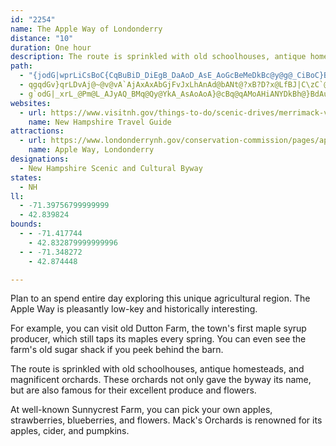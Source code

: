```yaml
---
id: "2254"
name: The Apple Way of Londonderry
distance: "10"
duration: One hour
description: The route is sprinkled with old schoolhouses, antique homesteads, and magnificent orchards. These orchards not only gave the byway its name, but are also famous for their excellent produce and flowers.
path:
  - "{jodG|wprLiCsBoC{CqBuBiD_DiEgB_DaAoD_AsE_AoGcBeMeDkBc@y@g@_CiBoC}BiBuAuLoKoBeBkB_B}CyCkLqJ]~Bw@dDoAzDyBnE_C|EuCpEyBnB_DtBeBlB_IjF}D~CyBdB[f@k@`Ag@nBe@bB_@dAe@r@k@j@vC~ChBxAb@d@t@r@~@dAtBpC|BxC~An@fC\\vCVdCLtAh@bBfBnAxApBtA~A~@l@f@@@b@d@Pr@Xz@NlCH~CHxBHtAVpDXhEDbHXpA~DaB~I_DxJmDzFoBhA{A^i@|BqCnDcEtCiD~AqAjCoAbCoBzAmAbHqDtKcG~GiErH_DhCaApCiAjB~BvD`EpA|AhAjAjBhDvAhEnAjEd@|Ej@fGbEf`@@@L|APvBr@xGhA~KdAnKr@rHhAdKl@zFRbCXhAJx@\\~Bn@`Cv@nD|@nDdAnCBBz@tBLTZl@hAnBnAdBvDpFnMlROJe@n@QN]AaAWs@AuAN}@NuAJqCXcCTs@HuBRkBDeBU_Bs@eAYmBOJ~Hl@nG^bIj@`Kh@~GRlEPnEIjBQdAs@lBeAxBs@`CGxCZnDr@jFv@fDfBtCdANdAz@zB|A|BpCpA~ClAbC"
  - qgqdGv}qrLDvAj@~@v@vA`AjAxAxAbGjFvJxLhAnAd@bANt@?xB?D?x@LfBJ|C\zC`@|Bl@~AjAdAn@d@TRX~@^dBh@`Bh@n@Zl@NPnBxBtBdCxBlBhCxBhA`A`@h@Nr@D~@HdDBjED~HHlADd@IxA_@~BItA?zCHrCTxDX`ENrBRzDXlGNpENlC@~@\dBvAe@~A_@\Cz@I|BQzAGrA_@vAUr@I^GdAG~@AXC
  - g`odG|_xrL_@Pm@L_AJyAQ_BMq@Qy@YkA_AsAoAoA}@cBq@qAMoAHiANYDkBh@}BdAuCrA{Bn@_AN]Dg@ISOu@QyAi@{BuAoC_BiAo@]UkA_@kAi@yAs@e@UM_AQyBYuD_@uG_@uESiDO}BGk@g@eCq@}Dg@kCUiAOqAA}B?iBDeANeDNsBRqACeAMw@WwBs@yCc@mBOk@e@kBQ}@Yq@m@o@eAcAyCyCwAqAgCiCeDuDiCsCUU_Ao@aA_Aw@u@e@o@A?Gm@We@]s@
websites:
  - url: https://www.visitnh.gov/things-to-do/scenic-drives/merrimack-valley
    name: New Hampshire Travel Guide
attractions:
  - url: https://www.londonderrynh.gov/conservation-commission/pages/apple-way
    name: Apple Way, Londonderry
designations:
  - New Hampshire Scenic and Cultural Byway
states:
  - NH
ll:
  - -71.39756799999999
  - 42.839824
bounds:
  - - -71.417744
    - 42.832879999999996
  - - -71.348272
    - 42.874448

---
```


Plan to an spend entire day exploring this unique agricultural region. The Apple Way is pleasantly low-key and historically interesting.

For example, you can visit old Dutton Farm, the town's first maple syrup producer, which still taps its maples every spring. You can even see the farm's old sugar shack if you peek behind the barn.

The route is sprinkled with old schoolhouses, antique homesteads, and magnificent orchards. These orchards not only gave the byway its name, but are also famous for their excellent produce and flowers.

At well-known Sunnycrest Farm, you can pick your own apples, strawberries, blueberries, and flowers. Mack's Orchards is renowned for its apples, cider, and pumpkins.
